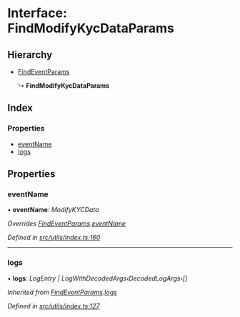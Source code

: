 # Interface: FindModifyKycDataParams

## Hierarchy

* [FindEventParams](_utils_index_.findeventparams.md)

  ↳ **FindModifyKycDataParams**

## Index

### Properties

* [eventName](_utils_index_.findmodifykycdataparams.md#eventname)
* [logs](_utils_index_.findmodifykycdataparams.md#logs)

## Properties

###  eventName

• **eventName**: *ModifyKYCData*

*Overrides [FindEventParams](_utils_index_.findeventparams.md).[eventName](_utils_index_.findeventparams.md#eventname)*

*Defined in [src/utils/index.ts:160](https://github.com/PolymathNetwork/polymath-sdk/blob/45453ad/src/utils/index.ts#L160)*

___

###  logs

• **logs**: *LogEntry | LogWithDecodedArgs‹DecodedLogArgs›[]*

*Inherited from [FindEventParams](_utils_index_.findeventparams.md).[logs](_utils_index_.findeventparams.md#logs)*

*Defined in [src/utils/index.ts:127](https://github.com/PolymathNetwork/polymath-sdk/blob/45453ad/src/utils/index.ts#L127)*
